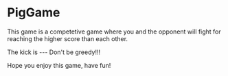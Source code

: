 # PigGame

This game is a competetive game where you and the opponent will fight for reaching the higher score than each other.

The kick is --- Don't be greedy!!!

Hope you enjoy this game, have fun!

